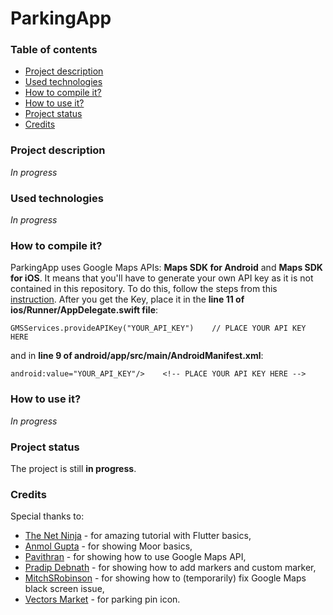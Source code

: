 # ParkingApp
### Table of contents
* [Project description](#project-description)
* [Used technologies](#used-technologies)
* [How to compile it?](#how-to-compile-it)
* [How to use it?](#how-to-use-it)
* [Project status](#project-status)
* [Credits](#credits)

### Project description
*In progress*

### Used technologies
*In progress*

### How to compile it?
ParkingApp uses Google Maps APIs: **Maps SDK for Android** and **Maps SDK for iOS**. 
It means that you'll have to generate your own API key as it is not contained in this repository. 
To do this, follow the steps from this [instruction](https://developers.google.com/maps/gmp-get-started). 
After you get the Key, place it in the **line 11 of ios/Runner/AppDelegate.swift file**:
```
GMSServices.provideAPIKey("YOUR_API_KEY")    // PLACE YOUR API KEY HERE
```

and in **line 9 of android/app/src/main/AndroidManifest.xml**:
```
android:value="YOUR_API_KEY"/>    <!-- PLACE YOUR API KEY HERE -->
```

### How to use it?
*In progress*

### Project status
The project is still **in progress**.

### Credits
Special thanks to:
* [The Net Ninja](https://www.youtube.com/watch?v=1ukSR1GRtMU&list=RDCMUCW5YeuERMmlnqo4oq8vwUpg) - for amazing tutorial with Flutter basics,
* [Anmol Gupta](https://medium.com/flutterdevs/moor-database-in-flutter-6a78d91b10e5) - for showing Moor basics,
* [Pavithran](https://levelup.gitconnected.com/how-to-add-google-maps-in-a-flutter-app-and-get-the-current-location-of-the-user-dynamically-2172f0be53f6) - for showing how to use Google Maps API,
* [Pradip Debnath](https://www.youtube.com/watch?v=gTHKFRRSPss) - for showing how to add markers and custom marker,
* [MitchSRobinson](https://github.com/flutter/flutter/issues/39797) - for showing how to (temporarily) fix Google Maps black screen issue,
* [Vectors Market](https://www.flaticon.com/authors/vectors-market) - for parking pin icon.